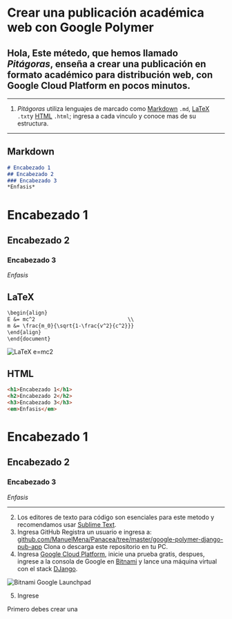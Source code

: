 # Crear una publicación académica web con Google Polymer

Hola, Este métedo, que hemos llamado *Pitágoras*, enseña a crear una publicación en formato académico para distribución web, con Google Cloud Platform en pocos minutos.
------
----------
1. *Pitágoras* utiliza lenguajes de marcado como [Markdown](https://es.wikipedia.org/wiki/Markdown) ```.md```, [LaTeX](https://es.wikipedia.org/wiki/LaTeX) ```.txt```y [HTML](https://es.wikipedia.org/wiki/HTML) ```.html```; ingresa a cada vinculo y conoce mas de su estructura.

----------
Markdown
---
```md
# Encabezado 1
## Encabezado 2
### Encabezado 3
*Enfasis*
```
# Encabezado 1
## Encabezado 2
### Encabezado 3
*Enfasis*

LaTeX
---
```txt
\begin{align}
E &= mc^2                              \\
m &= \frac{m_0}{\sqrt{1-\frac{v^2}{c^2}}}
\end{align}
\end{document}
```
![LaTeX e=mc2](https://storage.googleapis.com/panaceaapp/emclatex.png)

HTML
---
```md
<h1>Encabezado 1</h1>
<h2>Encabezado 2</h2>
<h3>Encabezado 3</h3>
<em>Enfasis</em>
```
# Encabezado 1
## Encabezado 2
### Encabezado 3
*Enfasis*

---

2. Los editores de texto para código son esenciales para este metodo y recomendamos usar [Sublime Text](https://www.sublimetext.com/).
3. Ingresa GitHub Registra un usuario e ingresa a: [github.com/ManuelMena/Panacea/tree/master/google-polymer-django-pub-app](https://github.com/ManuelMena/Panacea/tree/master/google-polymer-django-pub-app) Clona o descarga este repositorio en tu PC.
4. Ingresa [Google Cloud Platform](https://cloud.google.com/), inicie una prueba gratis, despues, ingrese a la consola de Google en [Bitnami](https://bitnami.com/) y lance una máquina virtual con el stack [DJango](https://bitnami.com/stack/django).

![Bitnami Google Launchpad](https://storage.googleapis.com/panaceaapp/bitnamigooglelaunchpad.png)

5. Ingrese 






Primero debes crear una 